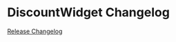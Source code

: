 # DiscountWidget Changelog

[Release Changelog](https://github.com/spryker-shop/DiscountWidget/releases)
